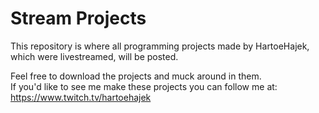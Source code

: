 # Stream Projects

This repository is where all programming projects made by HartoeHajek, which were livestreamed,
will be posted.

Feel free to download the projects and muck around in them.  
If you'd like to see me make these projects you can follow me at:
https://www.twitch.tv/hartoehajek
